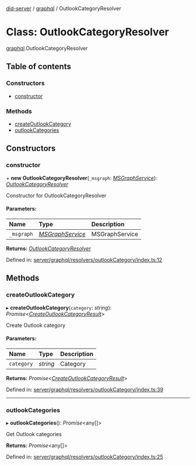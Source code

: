 [did-server](../README.md) / [graphql](../modules/graphql.md) / OutlookCategoryResolver

# Class: OutlookCategoryResolver

[graphql](../modules/graphql.md).OutlookCategoryResolver

## Table of contents

### Constructors

- [constructor](graphql.outlookcategoryresolver.md#constructor)

### Methods

- [createOutlookCategory](graphql.outlookcategoryresolver.md#createoutlookcategory)
- [outlookCategories](graphql.outlookcategoryresolver.md#outlookcategories)

## Constructors

### constructor

\+ **new OutlookCategoryResolver**(`_msgraph`: [*MSGraphService*](services.msgraphservice.md)): [*OutlookCategoryResolver*](graphql.outlookcategoryresolver.md)

Constructor for OutlookCategoryResolver

#### Parameters:

Name | Type | Description |
:------ | :------ | :------ |
`_msgraph` | [*MSGraphService*](services.msgraphservice.md) | MSGraphService    |

**Returns:** [*OutlookCategoryResolver*](graphql.outlookcategoryresolver.md)

Defined in: [server/graphql/resolvers/outlookCategory/index.ts:12](https://github.com/Puzzlepart/did/blob/dev/server/graphql/resolvers/outlookCategory/index.ts#L12)

## Methods

### createOutlookCategory

▸ **createOutlookCategory**(`category`: *string*): *Promise*<[*CreateOutlookCategoryResult*](graphql.createoutlookcategoryresult.md)\>

Create Outlook category

#### Parameters:

Name | Type | Description |
:------ | :------ | :------ |
`category` | *string* | Category    |

**Returns:** *Promise*<[*CreateOutlookCategoryResult*](graphql.createoutlookcategoryresult.md)\>

Defined in: [server/graphql/resolvers/outlookCategory/index.ts:39](https://github.com/Puzzlepart/did/blob/dev/server/graphql/resolvers/outlookCategory/index.ts#L39)

___

### outlookCategories

▸ **outlookCategories**(): *Promise*<any[]\>

Get Outlook categories

**Returns:** *Promise*<any[]\>

Defined in: [server/graphql/resolvers/outlookCategory/index.ts:25](https://github.com/Puzzlepart/did/blob/dev/server/graphql/resolvers/outlookCategory/index.ts#L25)
